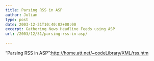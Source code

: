 ```yaml
---
title: Parsing RSS in ASP
author: Julian
type: post
date: 2003-12-31T10:40:02+00:00
excerpt: Gathering News Headline Feeds using ASP
url: /2003/12/31/parsing-rss-in-asp/

---
```

&#8220;Parsing RSS in ASP&#8221;:http://home.att.net/~codeLibrary/XML/rss.htm
